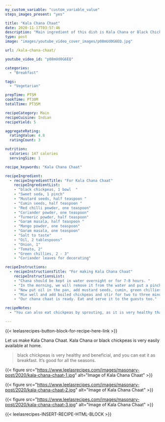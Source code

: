 ```yaml
---
my_custom_variable: "custom_variable_value"
steps_images_present: "yes"

title: "Kala Chana Chaat"
date: 2020-11-17T03:57:46
description: "Main ingredient of this dish is Kala Chana or Black Chickpeas, which is very easily available at home. black chickpeas is very healthy and beneficial."
type: post
image: "images/youtube_video_cover_images/p08mUd0G6EQ.jpg"

url: /kala-chana-chaat/

youtube_video_id: "p08mUd0G6EQ"

categories: 
  - "Breakfast"

tags:
  - "Vegetarian"

prepTime: PT5M
cookTime: PT30M
totalTime: PT35M

recipeCategory: Main
recipeCuisine: Indian
recipeYield: 5

aggregateRating:
  ratingValue: 4.8
  ratingCount: 3

nutrition:
  calories: 147 calories
  servingSize: 1

recipe_keywords: "Kala Chana Chaat"

recipeIngredient:
  - recipeIngredientTitle: "For Kala Chana Chaat"
    recipeIngredientList:
    - "black chickpeas, 1 bowl  " 
    - "Sweet soda, 1 pinch" 
    - "Mustard seeds, half teaspoon " 
    - "Cumin seeds, half teaspoon " 
    - "Red chilli powder, one teaspoon" 
    - "Coriander powder, one teaspoon" 
    - "Turmeric powder, half teaspoon" 
    - "Garam masala, half teaspoon " 
    - "Mango powder, one teaspoon" 
    - "Garam masala, one teaspoon" 
    - "Salt to taste" 
    - "Oil, 2 tablespoons" 
    - "Onion, 1" 
    - "Tomato, 2" 
    - "Green chillies, 2 - 3" 
    - "Coriander leaves for decorating" 

recipeInstructions:
  - recipeInstructionsTitle: "For making Kala Chana Chaat"
    recipeInstructionsList:
    - "Chana should be kept in water overnight or for 7-8 hours. " 
    - "In the morning, we will remove it from the water and put a pinch of soda in the cooker and boil for 4-5 whistles. Then, open the cooker." 
    - "Now put oil in the pan, add mustard seeds, cumin, green chillies, onions, tomatoes, and stir for 2 minutes. Now we will add all the dry spices mentioned in the ingredients." 
    - "Mix well and add boiled chickpeas and stir for two to three minutes. After that, we will add green coriander leaves on top." 
    - "Our chana chaat is ready. Eat and serve it to the guests too." 

recipeNotes:
  - "You can also eat chickpeas by sprouting, as it is very healthy that way too." 

---
```


{{< leelasrecipes-button-block-for-recipe-here-link >}}

Let us make Kala Chana Chaat. Kala Chana or black chickpeas is very easily available at home. 

> black chickpeas is very healthy and beneficial, and you can eat it as breakfast. It’s good for all the seasons. 


{{< figure src="https://www.leelasrecipes.com/images/masonary-post/2020/kala-chana-chaat-1.jpg" alt="Image of Kala Chana Chaat" >}}

{{< figure src="https://www.leelasrecipes.com/images/masonary-post/2020/kala-chana-chaat-2.jpg" alt="Image of Kala Chana Chaat" >}}

{{< figure src="https://www.leelasrecipes.com/images/masonary-post/2020/kala-chana-chaat-3.jpg" alt="Image of Kala Chana Chaat" >}}

{{< leelasrecipes-INSERT-RECIPE-HTML-BLOCK >}}

